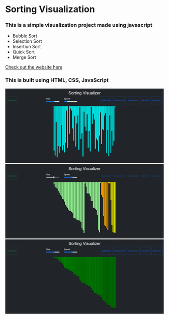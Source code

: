 # Sorting Visualization
### This is a simple visualization project made using javascript 
- Bubble Sort 
- Selection Sort
- Insertion Sort
- Quick Sort
- Merge Sort

[Check out the website here](https://khushi-rajput04.github.io/Sorting-Visualizer/)

### This is built using HTML, CSS, JavaScript <br/>

<img src="images/img1.png"> <br/>
<img src="images/img2.png"> <br/>
<img src="images/img3.png"> <br/>

